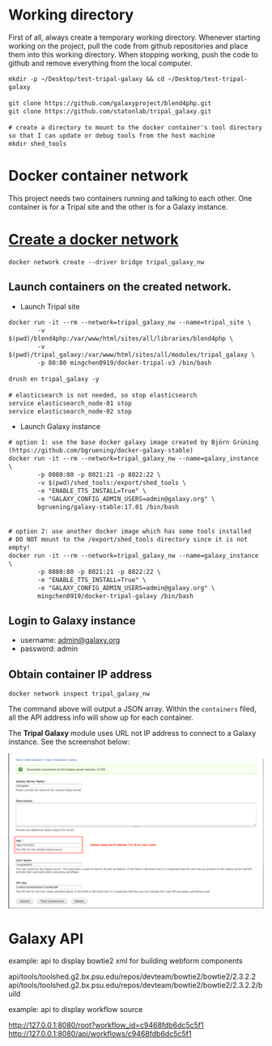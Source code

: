 # Working directory

First of all, always create a temporary working directory. Whenever starting working on the project, pull the code
from github repositories and place them into this working directory. When stopping working, push the code to github
and remove everything from the local computer.


``` 
mkdir -p ~/Desktop/test-tripal-galaxy && cd ~/Desktop/test-tripal-galaxy

git clone https://github.com/galaxyproject/blend4php.git
git clone https://github.com/statonlab/tripal_galaxy.git

# create a directory to mount to the docker container's tool directory so that I can update or debug tools from the host machine
mkdir shed_tools
```

# Docker container network

This project needs two containers running and talking to each other. One container is
for a Tripal site and the other is for a Galaxy instance.


# [Create a docker network](https://docs.docker.com/engine/userguide/networking/#bridge-networks)

```
docker network create --driver bridge tripal_galaxy_nw
```


## Launch containers on the created network.

* Launch Tripal site

``` 
docker run -it --rm --network=tripal_galaxy_nw --name=tripal_site \
        -v $(pwd)/blend4php:/var/www/html/sites/all/libraries/blend4php \
        -v $(pwd)/tripal_galaxy:/var/www/html/sites/all/modules/tripal_galaxy \
        -p 80:80 mingchen0919/docker-tripal-v3 /bin/bash
        
drush en tripal_galaxy -y

# elasticsearch is not needed, so stop elasticsearch
service elasticsearch_node-01 stop
service elasticsearch_node-02 stop
```

* Launch Galaxy instance

```
# option 1: use the base docker galaxy image created by Björn Grüning (https://github.com/bgruening/docker-galaxy-stable)
docker run -it --rm --network=tripal_galaxy_nw --name=galaxy_instance \
        -p 8080:80 -p 8021:21 -p 8022:22 \
        -v $(pwd)/shed_tools:/export/shed_tools \ 
        -e "ENABLE_TTS_INSTALL=True" \
        -e "GALAXY_CONFIG_ADMIN_USERS=admin@galaxy.org" \
        bgruening/galaxy-stable:17.01 /bin/bash
    
    
# option 2: use another docker image which has some tools installed
# DO NOT mount to the /export/shed_tools directory since it is not empty!
docker run -it --rm --network=tripal_galaxy_nw --name=galaxy_instance \
        -p 8080:80 -p 8021:21 -p 8022:22 \
        -e "ENABLE_TTS_INSTALL=True" \
        -e "GALAXY_CONFIG_ADMIN_USERS=admin@galaxy.org" \
        mingchen0919/docker-tripal-galaxy /bin/bash
```

## Login to Galaxy instance

* username: admin@galaxy.org
* password: admin

## Obtain container IP address

``` 
docker network inspect tripal_galaxy_nw
```

The command above will output a JSON array. Within the `containers` filed, all the API address info will show up for each container.


The **Tripal Galaxy** module uses URL not IP address to connect to a Galaxy instance. See the screenshot below:

![tripal galaxy connection](images/tripal_galaxy_connect_to_galaxy.png)


# Galaxy API

example: api to display bowtie2 xml for building webform components

api/tools/toolshed.g2.bx.psu.edu/repos/devteam/bowtie2/bowtie2/2.3.2.2
api/tools/toolshed.g2.bx.psu.edu/repos/devteam/bowtie2/bowtie2/2.3.2.2/build

example: api to display workflow source

http://127.0.0.1:8080/root?workflow_id=c9468fdb6dc5c5f1
http://127.0.0.1:8080/api/workflows/c9468fdb6dc5c5f1
